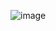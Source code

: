 
![image](https://github.com/Nath-S10/Nath-s10./assets/140439315/c34ba654-d906-4de9-a1c7-89dd8a9d3314)

